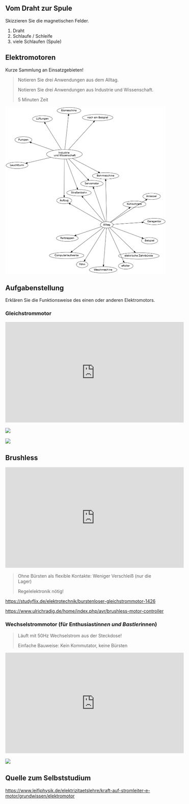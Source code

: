 ## Vom Draht zur Spule

Skizzieren Sie die magnetischen Felder.

1. Draht
2. Schlaufe / Schleife
3. viele Schlaufen (Spule)

## Elektromotoren

Kurze Sammlung an Einsatzgebieten!

> Notieren Sie drei Anwendungen aus dem Alltag.
>
> Notieren Sie drei Anwendungen aus Industrie und Wissenschaft.
>
> 5 Minuten Zeit

![](./img/beispiele_motoren.png)

## Aufgabenstellung

Erklären Sie die Funktionsweise des einen oder anderen Elektromotors.

### Gleichstrommotor

<iframe width="560" height="315" src="https://www.youtube.com/embed/jQfOAziIhXU?si=DKbX-boeHigVqa-K" title="YouTube video player" frameborder="0" allow="accelerometer; autoplay; clipboard-write; encrypted-media; gyroscope; picture-in-picture; web-share" referrerpolicy="strict-origin-when-cross-origin" allowfullscreen></iframe>


![](https://upload.wikimedia.org/wikipedia/commons/thumb/a/a8/Gleichstrommaschine.svg/1024px-Gleichstrommaschine.svg.png)

![](https://upload.wikimedia.org/wikipedia/commons/0/0a/Animation_einer_Gleichstrommaschine_%28Variante-Langsam%29.gif)

## Brushless

<iframe width="560" height="315" src="https://www.youtube.com/embed/kqcFiTrMz4Q?si=-8clOWGUy9homQvx" title="YouTube video player" frameborder="0" allow="accelerometer; autoplay; clipboard-write; encrypted-media; gyroscope; picture-in-picture; web-share" referrerpolicy="strict-origin-when-cross-origin" allowfullscreen></iframe>

> Ohne Bürsten als flexible Kontakte: Weniger Verschleiß (nur die Lager)
>
> Regelelektronik nötig!

https://studyflix.de/elektrotechnik/burstenloser-gleichstrommotor-1426

https://www.ulrichradig.de/home/index.php/avr/brushless-motor-controller

### Wechselstrommotor (für Enthusiast*innen und Bastler*innen)

> Läuft mit 50Hz Wechselstrom aus der Steckdose!
>
> Einfache Bauweise: Kein Kommutator, keine Bürsten

<iframe width="560" height="315" src="https://www.youtube.com/embed/MqRWb39DIKo?si=AbjgnPi-c5l_soHC" title="YouTube video player" frameborder="0" allow="accelerometer; autoplay; clipboard-write; encrypted-media; gyroscope; picture-in-picture; web-share" referrerpolicy="strict-origin-when-cross-origin" allowfullscreen></iframe>

![](https://upload.wikimedia.org/wikipedia/commons/thumb/9/9f/Reihenschlussmaschine.svg/1024px-Reihenschlussmaschine.svg.png)

## Quelle zum Selbststudium

https://www.leifiphysik.de/elektrizitaetslehre/kraft-auf-stromleiter-e-motor/grundwissen/elektromotor
